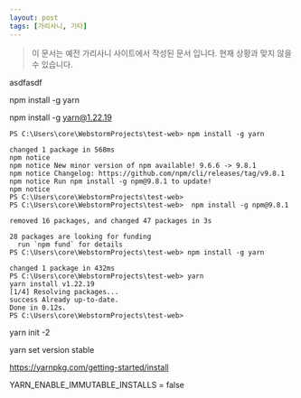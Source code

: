 ```yaml
---
layout: post
tags: [가리사니, 기타]
---
```


> 이 문서는 예전 가리사니 사이트에서 작성된 문서 입니다.
현재 상황과 맞지 않을 수 있습니다.

asdfasdf


npm install -g yarn


npm install -g yarn@1.22.19


```
PS C:\Users\core\WebstormProjects\test-web> npm install -g yarn

changed 1 package in 568ms
npm notice 
npm notice New minor version of npm available! 9.6.6 -> 9.8.1
npm notice Changelog: https://github.com/npm/cli/releases/tag/v9.8.1
npm notice Run npm install -g npm@9.8.1 to update!
npm notice 
PS C:\Users\core\WebstormProjects\test-web> 
PS C:\Users\core\WebstormProjects\test-web>  npm install -g npm@9.8.1

removed 16 packages, and changed 47 packages in 3s

28 packages are looking for funding
  run `npm fund` for details
PS C:\Users\core\WebstormProjects\test-web> npm install -g yarn      

changed 1 package in 432ms
PS C:\Users\core\WebstormProjects\test-web> yarn
yarn install v1.22.19
[1/4] Resolving packages...
success Already up-to-date.
Done in 0.12s.
PS C:\Users\core\WebstormProjects\test-web> 
```

yarn init -2

yarn set version stable

https://yarnpkg.com/getting-started/install

YARN_ENABLE_IMMUTABLE_INSTALLS = false